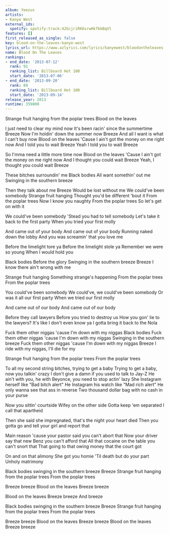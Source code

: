 ```yaml
---
album: Yeezus
artists:
- Kanye West
external_ids:
  spotify: spotify:track:42GcjriRK6srwHkfbkBqVl
features: []
first_released_as_single: false
key: blood-on-the-leaves-kanye-west
lyrics_url: https://www.azlyrics.com/lyrics/kanyewest/bloodontheleaves.html
name: Blood On The Leaves
rankings:
- end_date: '2013-07-12'
  rank: 91
  ranking_list: Billboard Hot 100
  start_date: '2013-07-06'
- end_date: '2013-09-20'
  rank: 89
  ranking_list: Billboard Hot 100
  start_date: '2013-09-14'
release_year: 2013
runtime: 359800
---
```

Strange fruit hanging from the poplar trees
Blood on the leaves

I just need to clear my mind now
It's been racin' since the summertime
Breeze
Now I'm holdin' down the summer now
Breeze
And all I want is what I can't buy now
Blood on the leaves
'Cause I ain't got the money on me right now
And I told you to wait
Breeze
Yeah I told you to wait
Breeze

So I'mma need a little more time now
Blood on the leaves
'Cause I ain't got the money on me right now
And I thought you could wait
Breeze
Yeah, I thought you could wait
Breeze

These bitches surroundin' me
Black bodies
All want somethin' out me
Swinging in the southern breeze

Then they talk about me
Breeze
Would be lost without me
We could've been somebody
Strange fruit hanging
Thought you'd be different 'bout it
From the poplar trees
Now I know you naughty
From the poplar trees
So let's get on with it

We could've been somebody
'Stead you had to tell somebody
Let's take it back to the first party
When you tried your first molly

And came out of your body
And came out of your body
Running naked down the lobby
And you was screamin' that you love me

Before the limelight tore ya
Before the limelight stole ya
Remember we were so young
When I would hold you

Black bodies
Before the glory
Swinging in the southern breeze
Breeze
I know there ain't wrong with me

Strange fruit hanging
Something strange's happening
From the poplar trees
From the poplar trees

You could've been somebody
We could've, we could've been somebody
Or was it all our first party
When we tried our first molly

And came out of our body
And came out of our body

Before they call lawyers
Before you tried to destroy us
How you gon' lie to the lawyers?
It's like I don't even know ya
I gotta bring it back to the Nola

Fuck them other niggas 'cause I'm down with my niggas
Black bodies
Fuck them other niggas 'cause I'm down with my niggas
Swinging in the southern breeze
Fuck them other niggas 'cause I'm down with my niggas
Breeze
I ride with my niggas, I'll die for my

Strange fruit hanging from the poplar trees
From the poplar trees

To all my second string bitches, trying to get a baby
Trying to get a baby, now you talkin' crazy
I don't give a damn if you used to talk to Jay-Z
He ain't with you, he with Beyonce, you need to stop actin' lazy
She Instagram herself like "Bad bitch alert"
He Instagram his watch like "Mad rich alert"
He only wanna see that ass in reverse
Two thousand dollar bag with no cash in your purse

Now you sittin' courtside
Wifey on the other side
Gotta keep 'em separated
I call that apartheid

Then she said she impregnated, that's the night your heart died
Then you gotta go and tell your girl and report that

Main reason 'cause your pastor said you can't abort that
Now your driver say that new Benz you can't afford that
All that cocaine on the table you can't snort that
That going to that owing money that the court got

On and on that alimony
She got you homie
'Til death but do your part
Unholy matrimony

Black bodies swinging in the southern breeze
Breeze
Strange fruit hanging from the poplar trees
From the poplar trees

Breeze breeze
Blood on the leaves
Breeze breeze

Blood on the leaves
Breeze breeze
And breeze

Black bodies swinging in the southern breeze
Breeze
Strange fruit hanging from the poplar trees
From the poplar trees

Breeze breeze
Blood on the leaves
Breeze breeze
Blood on the leaves
Breeze breeze
